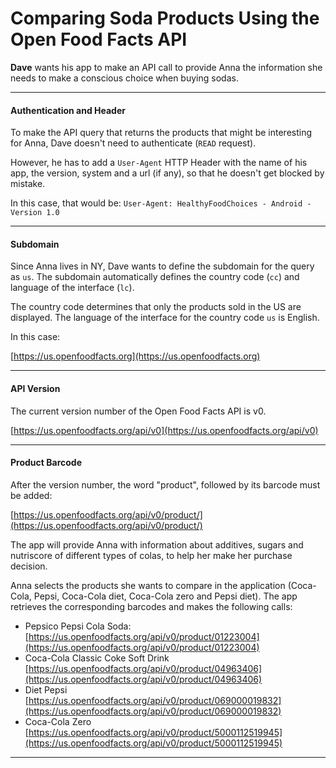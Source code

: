 # Comparing Soda Products Using the Open Food Facts API

**Dave** wants his app to make an API call to provide Anna the information she needs to make a conscious choice when buying sodas.

---

#### Authentication and Header

To make the API query that returns the products that might be interesting for Anna, Dave doesn't need to authenticate (`READ` request).

However, he has to add a `User-Agent` HTTP Header with the name of his app, the version, system and a url (if any), so that he doesn't get blocked by mistake.

In this case, that would be: `User-Agent: HealthyFoodChoices - Android - Version 1.0`

---

#### Subdomain

Since Anna lives in NY, Dave wants to define the subdomain for the query as `us`. The subdomain automatically defines the country code (`cc`) and language of the interface (`lc`).

The country code determines that only the products sold in the US are displayed. The language of the interface for the country code `us` is English.

In this case:

[https://us.openfoodfacts.org](https://us.openfoodfacts.org)

---

#### API Version

The current version number of the Open Food Facts API is v0.

[https://us.openfoodfacts.org/api/v0](https://us.openfoodfacts.org/api/v0)

---

#### Product Barcode

After the version number, the word "product", followed by its barcode must be added:

[https://us.openfoodfacts.org/api/v0/product/](https://us.openfoodfacts.org/api/v0/product/)

The app will provide Anna with information about additives, sugars and nutriscore of different types of colas, to help her make her purchase decision.

Anna selects the products she wants to compare in the application (Coca-Cola, Pepsi, Coca-Cola diet, Coca-Cola zero and Pepsi diet). The app retrieves the corresponding barcodes and makes the following calls:

- Pepsico Pepsi Cola Soda:  
    [https://us.openfoodfacts.org/api/v0/product/01223004](https://us.openfoodfacts.org/api/v0/product/01223004)
- Coca-Cola Classic Coke Soft Drink  
    [https://us.openfoodfacts.org/api/v0/product/04963406](https://us.openfoodfacts.org/api/v0/product/04963406)
- Diet Pepsi  
    [https://us.openfoodfacts.org/api/v0/product/069000019832](https://us.openfoodfacts.org/api/v0/product/069000019832)
- Coca-Cola Zero  
    [https://us.openfoodfacts.org/api/v0/product/5000112519945](https://us.openfoodfacts.org/api/v0/product/5000112519945)
    

---
